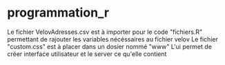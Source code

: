 # programmation_r

Le fichier VelovAdresses.csv est à importer pour le code "fichiers.R" permettant de rajouter les variables nécéssaires au fichier velov
Le fichier "custom.css" est à placer dans un dosier nommé "www"
L'ui permet de créer interface utilisateur et le server ce qu'elle contient
